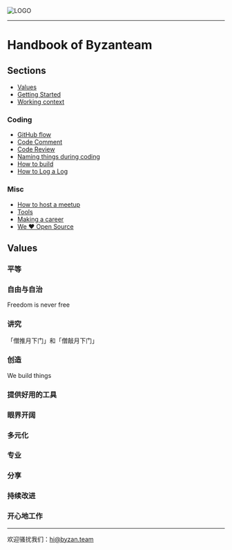 ![LOGO](./misc/logo.png)

------

# Handbook of Byzanteam

## Sections
- [Values](#values)
- [Getting Started](https://github.com/Byzanteam/handbook/blob/master/getting-started.md)
- [Working context](https://github.com/Byzanteam/handbook/blob/master/working-context.md)

### Coding
- [GitHub flow](https://github.com/Byzanteam/handbook/blob/master/howto/github-flow.md)
- [Code Comment](https://github.com/Byzanteam/handbook/blob/master/howto/code-comment.md)
- [Code Review](https://github.com/Byzanteam/handbook/blob/master/howto/code-review.md)
- [Naming things during coding](https://github.com/Byzanteam/handbook/blob/master/howto/naming-things.md)
- [How to build](https://github.com/Byzanteam/handbook/blob/master/howto/how-to-build.md)
- [How to Log a Log](https://github.com/Byzanteam/handbook/blob/master/howto/how-to-log-a-log.md)

### Misc
- [How to host a meetup](https://github.com/Byzanteam/handbook/blob/master/howto/host-a-meetup.md)
- [Tools](https://github.com/Byzanteam/handbook/blob/master/tools.md)
- [Making a career](https://github.com/Byzanteam/handbook/blob/master/making-a-career.md)
- [We ❤️ Open Source](https://github.com/Byzanteam-Labs)


## Values

### 平等

### 自由与自治
Freedom is never free

### 讲究
「僧推月下门」和「僧敲月下门」

### 创造
We build things

### 提供好用的工具

### 眼界开阔

### 多元化

### 专业

### 分享

### 持续改进

### 开心地工作

------

欢迎骚扰我们：hi@byzan.team
